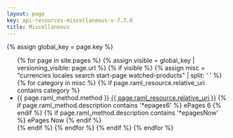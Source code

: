 ```yaml
---
layout: page
key: api-resources-miscellaneous-v-7.7.0
title: Miscellaneous
---
```

{% assign global_key = page.key %}

<ul id="resource-list">
  {% for page in site.pages %}
    {% assign visible = global_key | versioning_visible: page.url %}
    {% if visible %}
      {% assign misc = "currencies locales search start-page watched-products" | split: ' ' %}
        {% for category in misc %}
          {% if page.raml_resource.relative_uri contains category %}
            <li class="resource-entry">
              <span class="http-method http-method-{{ page.raml_method.method | downcase }}">{{ page.raml_method.method }}</span>
              <a href="{{ page.url | prepend: site.baseurl }}">{{ page.raml_resource.relative_uri }}</a>
              {% if page.raml_method.description contains '*epages6' %}
                <span class="ep-label-6 ep-label">ePages 6</span>
              {% endif %}
              {% if page.raml_method.description contains '*epagesNow' %}
                <span class="ep-label-now ep-label">ePages Now</span>
              {% endif %}
            </li>
          {% endif %}
        {% endfor %}
      {% endif %}
  {% endfor %}
</ul>
